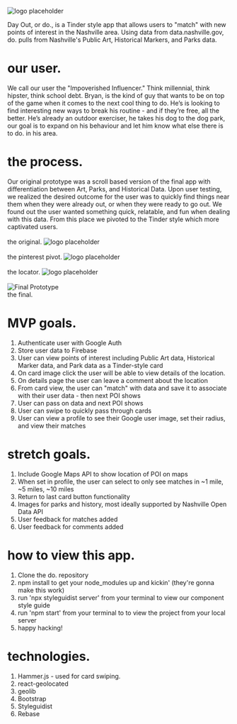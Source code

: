 
![logo placeholder](ReadmeFiles/doLogo.png "Logo placeholder")

Day Out, or do., is a Tinder style app that allows users to "match" with new points of interest in the Nashville area. Using data from data.nashville.gov, do. pulls from Nashville's Public Art, Historical Markers, and Parks data. 

# our user.

We call our user the "Impoverished Influencer." Think millennial, think hipster, think school debt. Bryan, is the kind of guy that wants to be on top of the game when it comes to the next cool thing to do. He’s is looking to find interesting new ways to break his routine - and if they’re free, all the better. He’s already an outdoor exerciser, he takes his dog to the dog park, our goal is to expand on his behaviour and let him know what else there is to do. in  his area. 

# the process.
Our original prototype was a scroll based version of the final app with differentiation between Art, Parks, and Historical Data. Upon user testing, we realized the desired outcome for the user was to quickly find things near them when they were already out, or when they were ready to go out. We found out the user wanted something quick, relatable, and fun when dealing with this data.  From this place we pivoted to the Tinder style which more captivated users. 
<br />
<br />
the original. 
![logo placeholder](ReadmeFiles/1.png "Logo placeholder")
<br />
<br />
the pinterest pivot. 
![logo placeholder](ReadmeFiles/2.png "Logo placeholder")
<br />
<br />
the locator. 
![logo placeholder](ReadmeFiles/1.png "Logo placeholder")
<br />
<br />
![Final Prototype](ReadmeFiles/do.gif)
<br />
the final.

# MVP goals.
1. Authenticate user with Google Auth
1. Store user data to Firebase
1. User can view points of interest including Public Art data, Historical Marker data, and Park data as a Tinder-style card
1. On card image click the user will be able to view details of the location.
1. On details page the user can leave a comment about the location
1. From card view, the user can "match" with data and save it to associate with their user data - then next POI shows
1. User can pass on data and next POI shows
1. User can swipe to quickly pass through cards
1. User can view a profile to see their Google user image, set their radius, and view their matches

# stretch goals.
1. Include Google Maps API to show location of POI on maps
1. When set in profile, the user can select to only see matches in ~1 mile, ~5 miles, ~10 miles
1. Return to last card button functionality
1. Images for parks and history, most ideally supported by Nashville Open Data API
1. User feedback for matches added 
1. User feedback for comments added


# how to view this app.
1. Clone the do. repository
1. npm install to get your node_modules up and kickin' (they're gonna make this work)
1. run 'npx styleguidist server' from your terminal to view our component style guide 
1. run 'npm start' from your terminal to to view the project from your local server
1. happy hacking! 


# technologies.
1. Hammer.js - used for card swiping.
1. react-geolocated 
1. geolib
1. Bootstrap
1. Styleguidist
1. Rebase